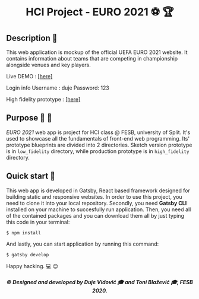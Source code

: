 <h1 align="center">HCI Project - EURO 2021 ⚽ 🏆</h1>

<h2>Description 📃</h2>

This web application is mockup of the official UEFA EURO 2021 website. It contains information about teams that are competing in championship alongside venues and key players.

Live DEMO : <a href="https://euro-2021.netlify.app/" target="_blank">[here]</a>

Login info
Username : duje
Password: 123

High fidelity prototype : <a href="https://www.figma.com/proto/BrdN3pdWfzQ1wXskoJADhD/EURO?node-id=46%3A3&viewport=1271%2C680%2C0.12047889828681946&scaling=contain" target="_blank">[here]</a> 

<h2>Purpose 🎨 📝</h2>

_EURO 2021_ web app is project for HCI class @ FESB, university of Split. It's used to showcase all the fundamentals of front-end web programming. Its' prototype blueprints are divided into 2 directories. Sketch version prototype is in `low_fidelity` directory, while production prototype is in `high_fidelity` directory.

<h2>Quick start 🚀</h2>

This web app is developed in Gatsby, React based framework designed for building static and responsive websites. In order to use this project, you need to clone it into your local repository.
Secondly, you need **Gatsby CLI** installed on your machine to succesfully run application.
Then, you need all of the contained packages and you can download them all by just typing this code in your terminal:

`$ npm install`

And lastly, you can start application by running this command:

`$ gatsby develop`

Happy hacking. 💻 😉

<h5 align="center"> ©️ Designed and developed by Duje Vidović 🎓 and Toni Blažević 🎓, FESB 2020.</h5>
